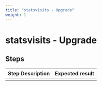 ```yaml
---
title: "statsvisits - Upgrade"
weight: 1
---
```


# statsvisits - Upgrade
## Steps
| Step Description | Expected result |
| ----- | ----- |
|  |  |
